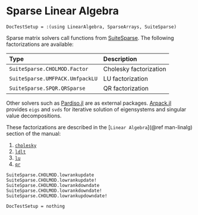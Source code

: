 # Sparse Linear Algebra

```@meta
DocTestSetup = :(using LinearAlgebra, SparseArrays, SuiteSparse)
```

Sparse matrix solvers call functions from [SuiteSparse](http://suitesparse.com). The following factorizations are available:

| Type                              | Description                                   |
|:--------------------------------- |:--------------------------------------------- |
| `SuiteSparse.CHOLMOD.Factor`      | Cholesky factorization                        |
| `SuiteSparse.UMFPACK.UmfpackLU`   | LU factorization                              |
| `SuiteSparse.SPQR.QRSparse`       | QR factorization                              |

Other solvers such as [Pardiso.jl](https://github.com/JuliaSparse/Pardiso.jl/) are as external packages. [Arpack.jl](https://julialinearalgebra.github.io/Arpack.jl/stable/) provides `eigs` and `svds` for iterative solution of eigensystems and singular value decompositions.

These factorizations are described in the [`Linear Algebra`](@ref man-linalg) section of the manual:
1. [`cholesky`](@ref)
2. [`ldlt`](@ref)
3. [`lu`](@ref)
4. [`qr`](@ref)

```@docs
SuiteSparse.CHOLMOD.lowrankupdate
SuiteSparse.CHOLMOD.lowrankupdate!
SuiteSparse.CHOLMOD.lowrankdowndate
SuiteSparse.CHOLMOD.lowrankdowndate!
SuiteSparse.CHOLMOD.lowrankupdowndate!
```


```@meta
DocTestSetup = nothing
```
